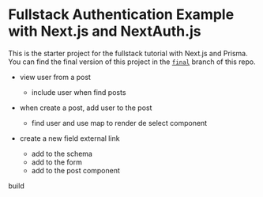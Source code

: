 # Fullstack Authentication Example with Next.js and NextAuth.js

This is the starter project for the fullstack tutorial with Next.js and Prisma. You can find the final version of this project in the [`final`](https://github.com/prisma/blogr-nextjs-prisma/tree/final) branch of this repo.

- view user from a post
  - include user when find posts

- when create a post, add user to the post
  - find user and use map to render de select component

- create a new field external link
  - add to the schema
  - add to the form
  - add to the post component

build
